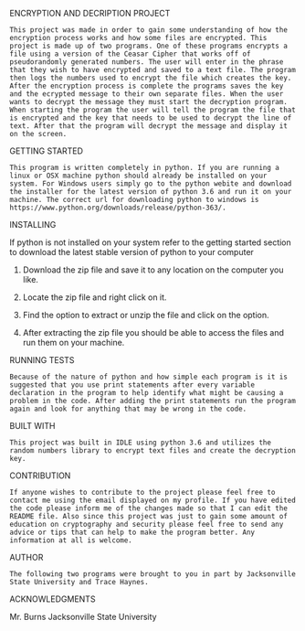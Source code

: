 ENCRYPTION AND DECRIPTION PROJECT

	This project was made in order to gain some understanding of how the encryption process works and how some files are encrypted. This project is made up of two programs. One of these programs encrypts a file using a version of the Ceasar Cipher that works off of pseudorandomly generated numbers. The user will enter in the phrase that they wish to have encrypted and saved to a text file. The program then logs the numbers used to encrypt the file which creates the key. After the encryption process is complete the programs saves the key and the ecrypted message to their own separate files. When the user wants to decrypt the message they must start the decryption program. When starting the program the user will tell the program the file that is encrypted and the key that needs to be used to decrypt the line of text. After that the program will decrypt the message and display it on the screen.

GETTING STARTED
 
	This program is written completely in python. If you are running a linux or OSX machine python should already be installed on your system. For Windows users simply go to the python webite and download the installer for the latest version of python 3.6 and run it on your machine. The correct url for downloading python to windows is https://www.python.org/downloads/release/python-363/.

INSTALLING

If python is not installed on your system refer to the getting started section to download the latest stable version of python to your computer

1. Download the zip file and save it to any location on the computer you like.

2. Locate the zip file and right click on it.

3. Find the option to extract or unzip the file and click on the option.

4. After extracting the zip file you should be able to access the files and run them on your machine.

RUNNING TESTS

	Because of the nature of python and how simple each program is it is suggested that you use print statements after every variable declaration in the program to help identify what might be causing a problem in the code. After adding the print statements run the program again and look for anything that may be wrong in the code.

BUILT WITH

	This project was built in IDLE using python 3.6 and utilizes the random numbers library to encrypt text files and create the decryption key.

CONTRIBUTION

	If anyone wishes to contribute to the project please feel free to contact me using the email displayed on my profile. If you have edited the code please inform me of the changes made so that I can edit the README file. Also since this project was just to gain some amount of education on cryptography and security please feel free to send any advice or tips that can help to make the program better. Any information at all is welcome. 

AUTHOR

	The following two programs were brought to you in part by Jacksonville State University and Trace Haynes.

ACKNOWLEDGMENTS

Mr. Burns
Jacksonville State University
	
